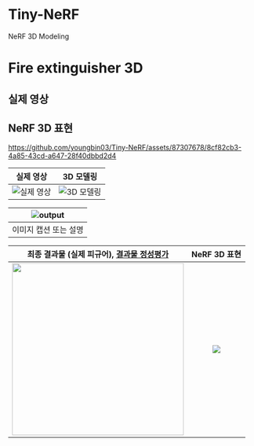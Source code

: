# Tiny-NeRF
NeRF 3D Modeling

# Fire extinguisher 3D

## 실제 영상
## NeRF 3D 표현

https://github.com/youngbin03/Tiny-NeRF/assets/87307678/8cf82cb3-4a85-43cd-a647-28f40dbbd2d4

| 실제 영상 | 3D 모델링 |
|:---------:|:---------:|
| ![실제 영상](https://github.com/youngbin03/Tiny-NeRF/assets/87307678/61c17c23-23b8-4fcd-8674-7904af7d8927) | ![3D 모델링](https://github.com/youngbin03/Tiny-NeRF/assets/87307678/61c17c23-23b8-4fcd-8674-7904af7d8927) |

| ![output](https://github.com/youngbin03/Tiny-NeRF/assets/87307678/8cf82cb3-4a85-43cd-a647-28f40dbbd2d4) |
|:-------------------------------------------------------------------------------------------------------:|
|                                      이미지 캡션 또는 설명                                               |

| 최종 결과물 (실제 피규어), [결과물 정성평가](https://github.com/youngbin03/Tiny-NeRF/assets/87307678/8cf82cb3-4a85-43cd-a647-28f40dbbd2d4) | NeRF 3D 표현 |
|:-------------------------------------------------------------------------------------------------------------------------------:|:------------:|
| <img width="350" src="https://github.com/ProtossDragoon/PlankHyundong/blob/main/docs/images/figure_final.jpg">                  | <img src="https://github.com/youngbin03/Tiny-NeRF/assets/87307678/8cf82cb3-4a85-43cd-a647-28f40dbbd2d4"> |

